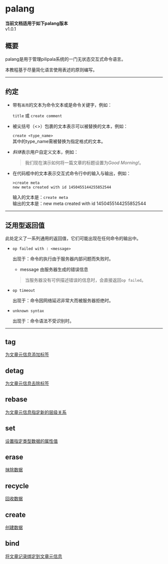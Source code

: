 # palang

**当前文档适用于如下palang版本**  
v1.0.1

## 概要

palang是用于管理pilipala系统的一门无状态交互式命令语言。

本教程基于尽量简化语言使用表述的原则编写。

---

## 约定

* 带有`高亮`的文本为命令文本或是命令关键字，例如：

  `title` 或 `create comment`

* 被尖括号（<>）包裹的文本表示可以被替换的文本，例如：

  `create <type_name>`  
  其中的type_name需被替换为指定格式的文本。

* *斜体*表示用户自定义文本，例如：
  
  > 我们现在演示如何将一篇文章的标题设置为*Good Morning!*。

* 在代码框中的文本表示交互式命令行中的输入与输出，例如：

  ```palang
  >create meta
  new meta created with id 1450455144255852544
  ```

  输入的文本是：`create meta`  
  输出的文本是：new meta created with id 1450455144255852544

---

## 泛用型返回值

此处定义了一系列通用的返回值，它们可能出现在任何命令的输出中。

* `op failed with : <message>`

  出现于：命令的执行由于服务器内部问题而失败时。

  * message 由服务器生成的错误信息

  > 当服务器没有可供描述错误的信息时，会直接返回`op failed`。

* `op timeout`
  
  出现于：命令因网络延迟非常大而被服务器拒绝时。

* `unknown syntax`

  出现于：命令语法不受识别时。

---

## tag

[为文章元信息添加标签](/tag.md)

## detag

[为文章元信息去除标签](/detag.md)

## rebase

[为文章元信息指定新的层级关系](/rebase.md)

## set

[设置指定类型数据的属性值](/set.md)

## erase

[抹除数据](/erase.md)

## recycle

[回收数据](/recycle.md)

## create

[创建数据](/create.md)

## bind

[将文章记录绑定到文章元信息](/bind.md)
